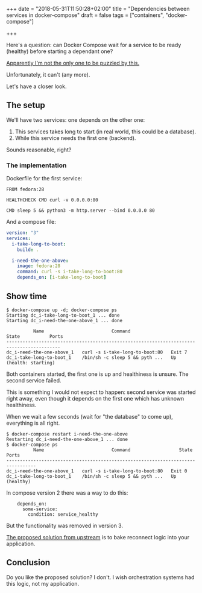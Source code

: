 +++
date = "2018-05-31T11:50:28+02:00"
title = "Dependencies between services in docker-compose"
draft = false
tags = ["containers", "docker-compose"]

+++

Here's a question: can Docker Compose wait for a service to be ready (healthy) before starting a dependant one?

[Apparently I'm not the only one to be puzzled by this.](https://www.google.com/search?q=docker+compose+wait+for+service+to+be+healthy)

<!--more-->

Unfortunately, it can't (any more).

Let's have a closer look.


## The setup

We'll have two services: one depends on the other one:

 1. This services takes long to start (in real world, this could be a database).
 2. While this service needs the first one (backend).

Sounds reasonable, right?


### The implementation

Dockerfile for the first service:
```
FROM fedora:28

HEALTHCHECK CMD curl -v 0.0.0.0:80

CMD sleep 5 && python3 -m http.server --bind 0.0.0.0 80
```

And a compose file:
```yaml
version: "3"
services:
  i-take-long-to-boot:
    build: .

  i-need-the-one-above:
    image: fedora:28
    command: curl -s i-take-long-to-boot:80
    depends_on: [i-take-long-to-boot]
```


## Show time

```
$ docker-compose up -d; docker-compose ps
Starting dc_i-take-long-to-boot_1 ... done
Starting dc_i-need-the-one-above_1 ... done

          Name                         Command                       State           Ports
------------------------------------------------------------------------------------------
dc_i-need-the-one-above_1   curl -s i-take-long-to-boot:80   Exit 7
dc_i-take-long-to-boot_1    /bin/sh -c sleep 5 && pyth ...   Up (health: starting)
```

Both containers started, the first one is up and healthiness is unsure. The second service failed.

This is something I would not expect to happen: second service was started
right away, even though it depends on the first one which has unknown healthiness.

When we wait a few seconds (wait for "the database" to come up), everything is all right.

```
$ docker-compose restart i-need-the-one-above
Restarting dc_i-need-the-one-above_1 ... done
$ docker-compose ps
          Name                         Command                  State       Ports
---------------------------------------------------------------------------------
dc_i-need-the-one-above_1   curl -s i-take-long-to-boot:80   Exit 0
dc_i-take-long-to-boot_1    /bin/sh -c sleep 5 && pyth ...   Up (healthy)
```

In compose version 2 there was a way to do this:
```
    depends_on:
      some-service:
        condition: service_healthy
```

But the functionality was removed in version 3.

[The proposed solution from upstream](https://docs.docker.com/compose/startup-order/) is to bake reconnect logic into your application.


## Conclusion

Do you like the proposed solution? I don't. I wish orchestration systems had this logic, not my application.
